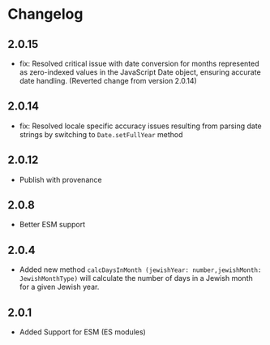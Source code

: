 # Changelog

## 2.0.15

- fix: Resolved critical issue with date conversion for months represented as zero-indexed values in the JavaScript Date object, ensuring accurate date handling. (Reverted change from version 2.0.14)

## 2.0.14

- fix: Resolved locale specific accuracy issues resulting from parsing date strings by switching to ```Date.setFullYear``` method

## 2.0.12

- Publish with provenance

## 2.0.8

- Better ESM support

## 2.0.4

- Added new method ```calcDaysInMonth (jewishYear: number,jewishMonth: JewishMonthType)``` will calculate the number of days in a Jewish month for a given Jewish year.

## 2.0.1

- Added Support for ESM (ES modules)
